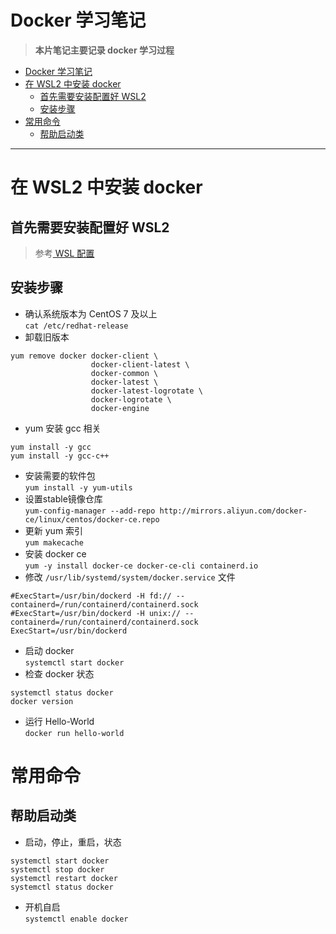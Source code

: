 <!--
 * @Author          : ZheZhang
 * @CreateDate      : 2023-03-27 09:08:58
 * @LastEditors     : ZhangBetter
 * @LastEditorsEmail: zhangzhenumberone@gmail.com
 * @LastEditTime    : 2023-04-12 17:31:41
 * @Description     : 著作权保护，转载请注明出处！
 * Copyright (c) 2023 by ZhangBetter Email: zhangzhenumberone@gmail.com, All Rights Reserved.
-->

# Docker 学习笔记
> **本片笔记主要记录 docker 学习过程**  

- [Docker 学习笔记](#docker-学习笔记)
- [在 WSL2 中安装 docker](#在-wsl2-中安装-docker)
  - [首先需要安装配置好 WSL2](#首先需要安装配置好-wsl2)
  - [安装步骤](#安装步骤)
- [常用命令](#常用命令)
  - [帮助启动类](#帮助启动类)

***

# 在 WSL2 中安装 docker  
## 首先需要安装配置好 WSL2
> 参考[ WSL 配置](./WSL配置)  
## 安装步骤
* 确认系统版本为 CentOS 7 及以上  
`cat /etc/redhat-release`
* 卸载旧版本
```
yum remove docker docker-client \
                  docker-client-latest \
                  docker-common \
                  docker-latest \
                  docker-latest-logrotate \
                  docker-logrotate \
                  docker-engine
```
* yum 安装 gcc 相关
```
yum install -y gcc
yum install -y gcc-c++
```
* 安装需要的软件包  
`yum install -y yum-utils`
* 设置stable镜像仓库  
`yum-config-manager --add-repo http://mirrors.aliyun.com/docker-ce/linux/centos/docker-ce.repo`
* 更新 yum 索引  
`yum makecache`
* 安装 docker ce  
`yum -y install docker-ce docker-ce-cli containerd.io`
* 修改 `/usr/lib/systemd/system/docker.service` 文件
```
#ExecStart=/usr/bin/dockerd -H fd:// --containerd=/run/containerd/containerd.sock
#ExecStart=/usr/bin/dockerd -H unix:// --containerd=/run/containerd/containerd.sock
ExecStart=/usr/bin/dockerd
```
* 启动 docker  
`systemctl start docker`
* 检查 docker 状态  
```
systemctl status docker
docker version
```
* 运行 Hello-World  
`docker run hello-world`
# 常用命令
## 帮助启动类
* 启动，停止，重启，状态  
```
systemctl start docker
systemctl stop docker
systemctl restart docker
systemctl status docker
```
* 开机自启  
`systemctl enable docker`